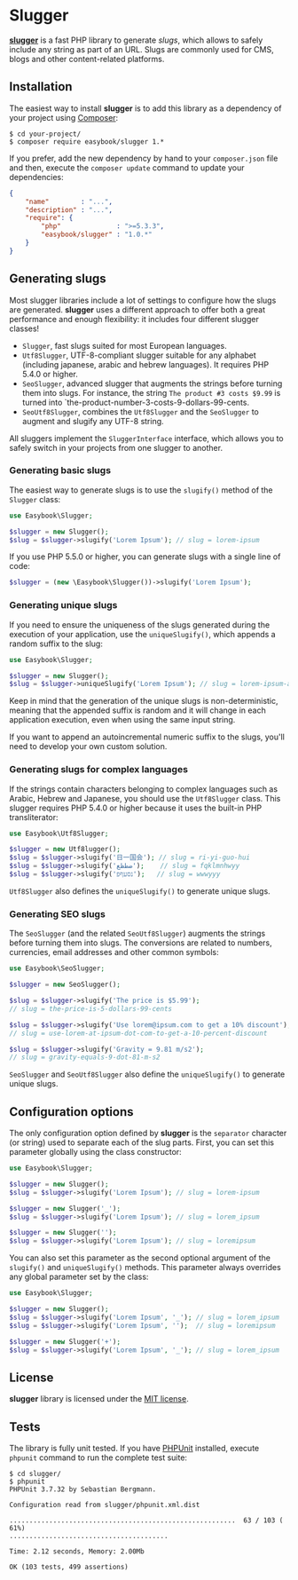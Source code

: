 Slugger
=======

**[slugger](http://github.com/easybook/slugger)** is a fast PHP library to
generate *slugs*, which allows to safely include any string as part of an URL.
Slugs are commonly used for CMS, blogs and other content-related platforms.

Installation
------------

The easiest way to install **slugger** is to add this library as a dependency 
of your project using [Composer](https://getcomposer.org/):

```
$ cd your-project/
$ composer require easybook/slugger 1.*
```

If you prefer, add the new dependency by hand to your `composer.json` file and
then, execute the `composer update` command to update your dependencies:

```json
{
    "name"        : "...",
    "description" : "...",
    "require": {
        "php"              : ">=5.3.3",
        "easybook/slugger" : "1.0.*"
    }
}
```

## Generating slugs

Most slugger libraries include a lot of settings to configure how the slugs are
generated. **slugger** uses a different approach to offer both a great 
performance and enough flexibility: it includes four different slugger classes!

  * `Slugger`, fast slugs suited for most European languages.
  * `Utf8Slugger`, UTF-8-compliant slugger suitable for any alphabet (including
    japanese, arabic and hebrew languages). It requires PHP 5.4.0 or higher.
  * `SeoSlugger`, advanced slugger that augments the strings before turning
    them into slugs. For instance, the string `The product #3 costs $9.99` is
    turned into `the-product-number-3-costs-9-dollars-99-cents.
  * `SeoUtf8Slugger`, combines the `Utf8Slugger` and the `SeoSlugger` to
    augment and slugify any UTF-8 string.

All sluggers implement the `SluggerInterface` interface, which allows you to
safely switch in your projects from one slugger to another.

### Generating basic slugs

The easiest way to generate slugs is to use the `slugify()` method of the
`Slugger` class:

```php
use Easybook\Slugger;

$slugger = new Slugger();
$slug = $slugger->slugify('Lorem Ipsum'); // slug = lorem-ipsum
```

If you use PHP 5.5.0 or higher, you can generate slugs with a single line of 
code:

```php
$slugger = (new \Easybook\Slugger())->slugify('Lorem Ipsum');
```

### Generating unique slugs

If you need to ensure the uniqueness of the slugs generated during the 
execution of your application, use the `uniqueSlugify()`, which appends a
random suffix to the slug:

```php
use Easybook\Slugger;

$slugger = new Slugger();
$slug = $slugger->uniqueSlugify('Lorem Ipsum'); // slug = lorem-ipsum-a2b342f
```

Keep in mind that the generation of the unique slugs is non-deterministic,
meaning that the appended suffix is random and it will change in each 
application execution, even when using the same input string.

If you want to append an autoincremental numeric suffix to the slugs, you'll
need to develop your own custom solution.

### Generating slugs for complex languages

If the strings contain characters belonging to complex languages such as 
Arabic, Hebrew and Japanese, you should use the `Utf8Slugger` class. This
slugger requires PHP 5.4.0 or higher because it uses the built-in PHP
transliterator: 

```php
use Easybook\Utf8Slugger;

$slugger = new Utf8lugger();
$slug = $slugger->slugify('日一国会'); // slug = ri-yi-guo-hui
$slug = $slugger->slugify('ضطظع');    // slug = fqklmnhwyy
$slug = $slugger->slugify('נסעףפ');   // slug = wwwyyy
```

`Utf8Slugger` also defines the `uniqueSlugify()` to generate unique slugs.

### Generating SEO slugs

The `SeoSlugger` (and the related `SeoUtf8Slugger`) augments the strings
before turning them into slugs. The conversions are related to numbers,
currencies, email addresses and other common symbols:

```php
use Easybook\SeoSlugger;

$slugger = new SeoSlugger();

$slug = $slugger->slugify('The price is $5.99');
// slug = the-price-is-5-dollars-99-cents

$slug = $slugger->slugify('Use lorem@ipsum.com to get a 10% discount');
// slug = use-lorem-at-ipsum-dot-com-to-get-a-10-percent-discount

$slug = $slugger->slugify('Gravity = 9.81 m/s2');
// slug = gravity-equals-9-dot-81-m-s2
```

`SeoSlugger` and `SeoUtf8Slugger` also define the `uniqueSlugify()` to 
generate unique slugs.

Configuration options
---------------------

The only configuration option defined by **slugger** is the `separator` 
character (or string) used to separate each of the slug parts. First, you can
set this parameter globally using the class constructor:

```php
use Easybook\Slugger;

$slugger = new Slugger();
$slug = $slugger->slugify('Lorem Ipsum'); // slug = lorem-ipsum

$slugger = new Slugger('_');
$slug = $slugger->slugify('Lorem Ipsum'); // slug = lorem_ipsum

$slugger = new Slugger('');
$slug = $slugger->slugify('Lorem Ipsum'); // slug = loremipsum
```

You can also set this parameter as the second optional argument of the
`slugify()` and `uniqueSlugify()` methods. This parameter always overrides
any global parameter set by the class:

```php
use Easybook\Slugger;

$slugger = new Slugger();
$slug = $slugger->slugify('Lorem Ipsum', '_'); // slug = lorem_ipsum
$slug = $slugger->slugify('Lorem Ipsum', '');  // slug = loremipsum

$slugger = new Slugger('+');
$slug = $slugger->slugify('Lorem Ipsum', '_'); // slug = lorem_ipsum
```

License
-------

**slugger** library is licensed under the [MIT license](LICENSE.md).

Tests
-----

The library is fully unit tested. If you have [PHPUnit](http://phpunit.de/) 
installed, execute `phpunit` command to run the complete test suite:

```
$ cd slugger/
$ phpunit
PHPUnit 3.7.32 by Sebastian Bergmann.

Configuration read from slugger/phpunit.xml.dist

.........................................................  63 / 103 ( 61%)
........................................

Time: 2.12 seconds, Memory: 2.00Mb

OK (103 tests, 499 assertions)
```
